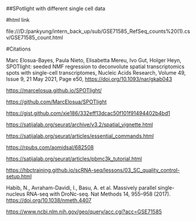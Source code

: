 ##SPotlight with different single cell data

#html link

file:///D:/pankyung/intern_back_up/sub/GSE71585_RefSeq_counts%20(1).csv/GSE71585_count.html

#Citations

Marc Elosua-Bayes, Paula Nieto, Elisabetta Mereu, Ivo Gut, Holger Heyn, SPOTlight: seeded NMF regression to deconvolute spatial transcriptomics spots with single-cell transcriptomes, Nucleic Acids Research, Volume 49, Issue 9, 21 May 2021, Page e50, https://doi.org/10.1093/nar/gkab043

https://marcelosua.github.io/SPOTlight/

https://github.com/MarcElosua/SPOTlight

https://gist.github.com/xie186/332eff13dcac50f101f91494402b4bd1

https://satijalab.org/seurat/archive/v3.2/spatial_vignette.html

https://satijalab.org/seurat/articles/essential_commands.html

https://rpubs.com/aomidsal/682508

https://satijalab.org/seurat/articles/pbmc3k_tutorial.html

https://hbctraining.github.io/scRNA-seq/lessons/03_SC_quality_control-setup.html

Habib, N., Avraham-Davidi, I., Basu, A. et al. Massively parallel single-nucleus RNA-seq with DroNc-seq. Nat Methods 14, 955–958 (2017). https://doi.org/10.1038/nmeth.4407

https://www.ncbi.nlm.nih.gov/geo/query/acc.cgi?acc=GSE71585
